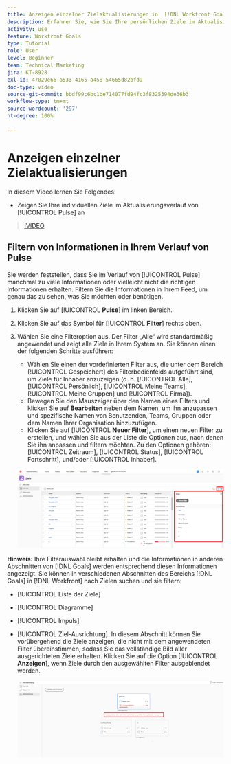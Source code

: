 ```yaml
---
title: Anzeigen einzelner Zielaktualisierungen in  [!DNL Workfront Goals]
description: Erfahren Sie, wie Sie Ihre persönlichen Ziele im Aktualisierungsverlauf von [!UICONTROL Pulse] in [!DNL   Goals] anzeigen können.
activity: use
feature: Workfront Goals
type: Tutorial
role: User
level: Beginner
team: Technical Marketing
jira: KT-8928
exl-id: 47029e66-a533-4165-a458-54665d82bfd9
doc-type: video
source-git-commit: bbdf99c6bc1be714077fd94fc3f8325394de36b3
workflow-type: tm+mt
source-wordcount: '297'
ht-degree: 100%

---
```


# Anzeigen einzelner Zielaktualisierungen

In diesem Video lernen Sie Folgendes:

* Zeigen Sie Ihre individuellen Ziele im Aktualisierungsverlauf von [!UICONTROL Pulse] an

>[!VIDEO](https://video.tv.adobe.com/v/335200/?quality=12&learn=on&enablevpops=1)

## Filtern von Informationen in Ihrem Verlauf von Pulse

Sie werden feststellen, dass Sie im Verlauf von [!UICONTROL Pulse] manchmal zu viele Informationen oder vielleicht nicht die richtigen Informationen erhalten. Filtern Sie die Informationen in Ihrem Feed, um genau das zu sehen, was Sie möchten oder benötigen.

1. Klicken Sie auf [!UICONTROL **Pulse**] im linken Bereich.
1. Klicken Sie auf das Symbol für [!UICONTROL **Filter**] rechts oben.
1. Wählen Sie eine Filteroption aus. Der Filter „Alle“ wird standardmäßig angewendet und zeigt alle Ziele in Ihrem System an. Sie können einen der folgenden Schritte ausführen:

   * Wählen Sie einen der vordefinierten Filter aus, die unter dem Bereich [!UICONTROL Gespeichert] des Filterbedienfelds aufgeführt sind, um Ziele für Inhaber anzuzeigen (d. h. [!UICONTROL Alle], [!UICONTROL Persönlich], [!UICONTROL Meine Teams], [!UICONTROL Meine Gruppen] und [!UICONTROL Firma]).
   * Bewegen Sie den Mauszeiger über den Namen eines Filters und klicken Sie auf **Bearbeiten** neben dem Namen, um ihn anzupassen und spezifische Namen von Benutzenden, Teams, Gruppen oder dem Namen Ihrer Organisation hinzuzufügen.
   * Klicken Sie auf [!UICONTROL **Neuer Filter**], um einen neuen Filter zu erstellen, und wählen Sie aus der Liste die Optionen aus, nach denen Sie ihn anpassen und filtern möchten. Zu den Optionen gehören: [!UICONTROL Zeitraum], [!UICONTROL Status], [!UICONTROL Fortschritt], und/oder [!UICONTROL Inhaber].

   ![Ein Bild des Bedienfelds [!UICONTROL Filter] in [!DNL Workfront Goals]](assets/18-workfront-goals-pulse-stream.png)

**Hinweis:** Ihre Filterauswahl bleibt erhalten und die Informationen in anderen Abschnitten von [!DNL Goals] werden entsprechend diesen Informationen angezeigt. Sie können in verschiedenen Abschnitten des Bereichs [!DNL Goals] in [!DNL Workfront] nach Zielen suchen und sie filtern:

* [!UICONTROL Liste der Ziele]
* [!UICONTROL Diagramme]
* [!UICONTROL Impuls]
* [!UICONTROL Ziel-Ausrichtung]. In diesem Abschnitt können Sie vorübergehend die Ziele anzeigen, die nicht mit dem angewendeten Filter übereinstimmen, sodass Sie das vollständige Bild aller ausgerichteten Ziele erhalten. Klicken Sie auf die Option [!UICONTROL **Anzeigen**], wenn Ziele durch den ausgewählten Filter ausgeblendet werden.

  ![](assets/19-workfront-goals-filter-show-it.png)

